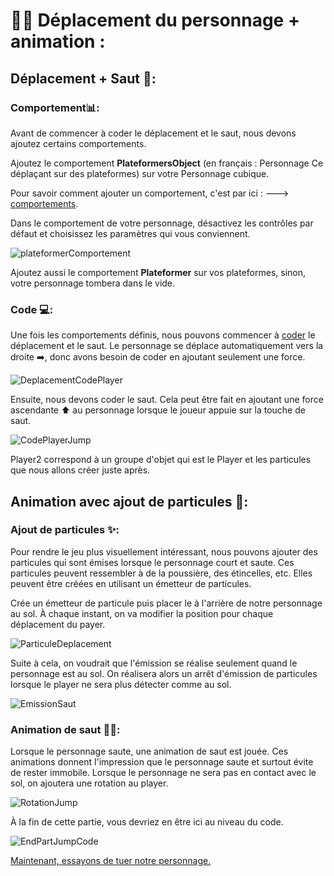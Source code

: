 # 🏃‍♂️ Déplacement du personnage + animation : 
## Déplacement + Saut 🦘: 
### Comportement📊: 
Avant de commencer à coder le déplacement et le saut, nous devons ajoutez certains comportements. 

Ajoutez le comportement **PlateformersObject** (en français : Personnage Ce déplaçant sur des plateformes) sur votre Personnage cubique. 

Pour savoir comment ajouter un comportement, c'est par ici : ---> [comportements](https://github.com/g404-code-gaming/GDevelop_Cour/blob/main/Comportement.md).

Dans le comportement de votre personnage, désactivez les contrôles par défaut et choisissez les paramètres qui vous conviennent.

![plateformerComportement](Images/ComportementPlateformer.png)

Ajoutez aussi le comportement **Plateformer** sur vos plateformes, sinon, votre personnage tombera dans le vide.

### Code 💻: 

Une fois les comportements définis, nous pouvons commencer à [coder](https://github.com/g404-code-gaming/GDevelop_Cour/blob/main/%C3%A9v%C3%A8nements.md) le déplacement et le saut. Le personnage se déplace automatiquement vers la droite ➡️, donc avons besoin de coder en ajoutant seulement une force. 

![DeplacementCodePlayer](Images/DeplacementCodePlayer.jpg)

Ensuite, nous devons coder le saut. Cela peut être fait en ajoutant une force ascendante ⬆️ au personnage lorsque le joueur appuie sur la touche de saut.

![CodePlayerJump](Images/CodePlayerJump.jpg)

Player2 correspond à un groupe d'objet qui est le Player et les particules que nous allons créer juste après.

## Animation avec ajout de particules 🎇: 

### Ajout de particules ✨:
Pour rendre le jeu plus visuellement intéressant, nous pouvons ajouter des particules qui sont émises lorsque le personnage court et saute. Ces particules peuvent ressembler à de la poussière, des étincelles, etc. Elles peuvent être créées en utilisant un émetteur de particules.

Crée un émetteur de particule puis placer le à l'arrière de notre personnage au sol.
À chaque instant, on va modifier la position pour chaque déplacement du payer.

![ParticuleDeplacement](Images/ParticuleDeplacement.png)

Suite à cela, on voudrait que l'émission se réalise seulement quand le personnage est au sol. On réalisera alors un arrêt d'émission de particules lorsque le player ne sera plus détecter comme au sol.

![EmissionSaut](Images/EmissionSaut.png)

### Animation de saut 🏃‍♂️:

Lorsque le personnage saute, une animation de saut est jouée. Ces animations donnent l'impression que le personnage saute et surtout évite de rester immobile.
Lorsque le personnage ne sera pas en contact avec le sol, on ajoutera une rotation au player.

![RotationJump](Images/RotationJump.png)

À la fin de cette partie, vous devriez en être ici au niveau du code.

![EndPartJumpCode](Images/EndPartJumpCode.png)

[Maintenant, essayons de tuer notre personnage.](https://github.com/g404-code-gaming/GeometryDash_CodeGaming/blob/main/Création-Du-Jeu/03_Tuer%20notre%20personnage.md)

